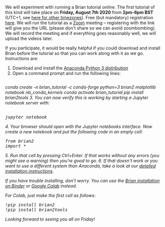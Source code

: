 <!--
.. title: Brian online tutorial
.. slug: brian-online-tutorial
.. date: 2020-08-06 13:27:27 UTC
.. tags: Teaching
.. category: news
.. description: Brian online tutorial announcement
.. type: text
-->

We will experiment with running a Brian tutorial online. The first tutorial of
this kind will take place on **Friday, August 7th 2020** from **2pm-6pm BST** (UTC+1, see [here for other timezones](https://www.timeanddate.com/worldclock/fixedtime.html?msg=Brian+Online+Tutorial&iso=20200807T14&p1=136&ah=4)). Free (but mandatory)
registration [here](https://t.co/zS4VQ4Cp51?amp=1). We will run the tutorial as
a [Zoom](https://zoom.us/) meeting – registering with the link will give you the URL (please don't share so we can avoid zoombombing). We will record the meeting and
if everything goes reasonably well, we will upload the videos later.

If you participate, it would be really helpful if you could download and install Brian before the tutorial so that you can work along with it as we go. Instructions are:

1. Download and install the [Anaconda Python 3 distribution](https://www.anaconda.com/products/individual)
2. Open a command prompt and run the following lines:
    <pre class="code literal-block">
<i class="fa fa-chevron-right gp" aria-hidden="true"> conda create -n brian_tutorial -c conda-forge python=3 brian2 matplotlib notebook nb_conda_kernels
<i class="fa fa-chevron-right gp" aria-hidden="true"> conda activate brian_tutorial
<i class="fa fa-chevron-right gp" aria-hidden="true"> pip install brian2tools
</pre>
3. You can now verify this is working by starting a Jupyter notebook server with:
    <pre class="code literal-block"><i class="fa fa-chevron-right gp" aria-hidden="true"> jupyter notebook</pre>
4. Your browser should open with the Jupyter notebooks interface. Now create a new notebook and put the following code in an empty cell:
    <pre class="code literal-block">from brian2 import *</pre>
5. Run that cell by pressing Ctrl+Enter. If that works without any errors (you might see a warning) then you're good to go.
6. If that doesn't work or you want to use a different system than Anaconda, take a look at our [detailed installation instructions](https://brian2.readthedocs.io/en/stable/introduction/install.html). 

If you have trouble installing, don't worry. You can use the [Brian installation on Binder](http://mybinder.org/v2/gh/brian-team/brian2-binder/master?filepath=index.ipynb) or [Google Colab](https://colab.research.google.com) instead.

For Colab, just make the first cell as follows:

 <pre class="code literal-block">
!pip install brian2
!pip install brian2tools
</pre>

Looking forward to seeing you all on Friday!
